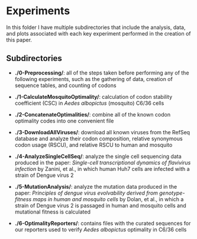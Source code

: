 # Experiments

In this folder I have multiple subdirectories that include the analysis, data, and
plots associated with each key experiment performed in the creation of this paper.

## Subdirectories

+ **./0-Preprocessing/**: all of the steps taken before performing any of the following
experiments, such as the gathering of data, creation of sequence tables, and counting of
codons

+ **./1-CalculateMosquitoOptimality/**: calculation of codon stability coefficient (CSC)
in *Aedes albopictus* (mosquito) C6/36 cells

+ **./2-ConcatenateOptimalities/**: combine all of the known codon optimality codes into
one convenient file

+ **./3-DownloadAllViruses/**: download all known viruses from the RefSeq database and
analyze their codon composition, relative synonymous codon usage (RSCU), and relative
RSCU to human and mosquito

+ **./4-AnalyzeSingleCellSeq/**: analyze the single cell sequencing data produced in the
paper: *Single-cell transcriptional dynamics of flavivirus infection* by Zanini, et al., in
which human Huh7 cells are infected with a strain of Dengue virus 2

+ **./5-MutationAnalysis/**: analyze the mutation data produced in the paper: *Principles of
dengue virus evolvability derived from genotype-fitness maps in human and mosquito cells* by
Dolan, et al., in which a strain of Dengue virus 2 is passaged in human and mosquito cells and
mutational fitness is calculated

+ **./6-OptimalityReporters/**: contains files with the curated sequences for our reporters
used to verify *Aedes albopictus* optimality in C6/36 cells 

